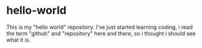# hello-world
This is my "hello world" repository.
I've just started learning coding, i read the term "github" and "repository" here and there, so i thought i should see what it is.
